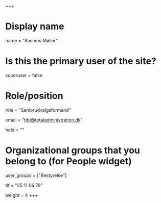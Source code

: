+++
# Display name
name = "Rasmus Møller"

# Is this the primary user of the site?
superuser = false

# Role/position
role = "Seniorudvalgsformand"

email = "bbi@totaladministration.dk"

hold = ""

# Organizational groups that you belong to (for People widget)
user_groups = ["Bestyrelse"]

tlf = "25 11 06 78"

weight = 4
+++

